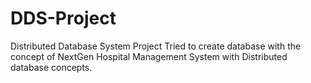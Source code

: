 # DDS-Project
Distributed Database System Project
Tried to create database with the concept of NextGen Hospital Management System with Distributed database concepts.
